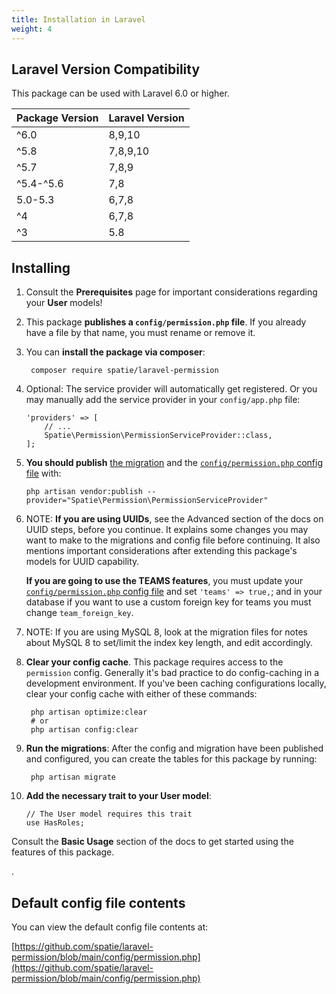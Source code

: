 ```yaml
---
title: Installation in Laravel
weight: 4
---
```


## Laravel Version Compatibility

This package can be used with Laravel 6.0 or higher.

Package Version | Laravel Version
----------------|-----------
   ^6.0         |  8,9,10
   ^5.8         |  7,8,9,10
   ^5.7         |  7,8,9
   ^5.4-^5.6    |  7,8
   5.0-5.3      |  6,7,8
   ^4           |  6,7,8
   ^3           |  5.8
   

## Installing

1. Consult the **Prerequisites** page for important considerations regarding your **User** models!

2. This package **publishes a `config/permission.php` file**. If you already have a file by that name, you must rename or remove it.

3. You can **install the package via composer**:

        composer require spatie/laravel-permission

4. Optional: The service provider will automatically get registered. Or you may manually add the service provider in your `config/app.php` file:

    ```
    'providers' => [
        // ...
        Spatie\Permission\PermissionServiceProvider::class,
    ];
    ```

5. **You should publish** [the migration](https://github.com/spatie/laravel-permission/blob/main/database/migrations/create_permission_tables.php.stub) and the [`config/permission.php` config file](https://github.com/spatie/laravel-permission/blob/main/config/permission.php) with:

    ```
    php artisan vendor:publish --provider="Spatie\Permission\PermissionServiceProvider"
    ```

6. NOTE: **If you are using UUIDs**, see the Advanced section of the docs on UUID steps, before you continue. It explains some changes you may want to make to the migrations and config file before continuing. It also mentions important considerations after extending this package's models for UUID capability.

    **If you are going to use the TEAMS features**, you must update your [`config/permission.php` config file](https://github.com/spatie/laravel-permission/blob/main/config/permission.php) and set `'teams' => true,`; and in your database if you want to use a custom foreign key for teams you must change `team_foreign_key`.

7. NOTE: If you are using MySQL 8, look at the migration files for notes about MySQL 8 to set/limit the index key length, and edit accordingly.

8. **Clear your config cache**. This package requires access to the `permission` config. Generally it's bad practice to do config-caching in a development environment. If you've been caching configurations locally, clear your config cache with either of these commands:

        php artisan optimize:clear
        # or
        php artisan config:clear

9. **Run the migrations**: After the config and migration have been published and configured, you can create the tables for this package by running:

        php artisan migrate

10. **Add the necessary trait to your User model**: 

        // The User model requires this trait
        use HasRoles;

   Consult the **Basic Usage** section of the docs to get started using the features of this package.

.


## Default config file contents

You can view the default config file contents at:

[https://github.com/spatie/laravel-permission/blob/main/config/permission.php](https://github.com/spatie/laravel-permission/blob/main/config/permission.php)
